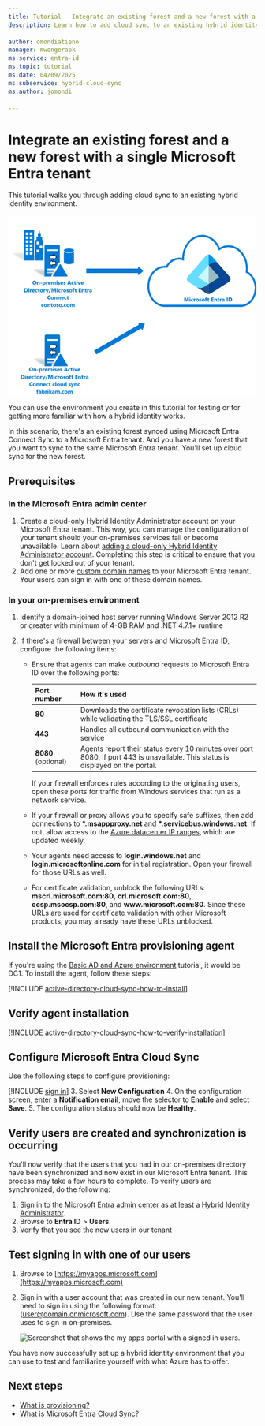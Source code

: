 ```yaml
---
title: Tutorial - Integrate an existing forest and a new forest with a single Microsoft Entra tenant using Microsoft Entra Cloud Sync.
description: Learn how to add cloud sync to an existing hybrid identity environment.

author: omondiatieno
manager: mwongerapk
ms.service: entra-id
ms.topic: tutorial
ms.date: 04/09/2025
ms.subservice: hybrid-cloud-sync
ms.author: jomondi

---
```


# Integrate an existing forest and a new forest with a single Microsoft Entra tenant

This tutorial walks you through adding cloud sync to an existing hybrid identity environment. 

![Diagram that shows the Microsoft Entra Cloud Sync flow.](media/tutorial-existing-forest/existing-forest-new-forest-2.png)

You can use the environment you create in this tutorial for testing or for getting more familiar with how a hybrid identity works. 

In this scenario, there's an existing forest synced using Microsoft Entra Connect Sync to a Microsoft Entra tenant. And you have a new forest that you want to sync to the same Microsoft Entra tenant. You'll set up cloud sync for the new forest. 

## Prerequisites
<a name='in-the-entra-portal'></a>

### In the Microsoft Entra admin center

1. Create a cloud-only Hybrid Identity Administrator account on your Microsoft Entra tenant. This way, you can manage the configuration of your tenant should your on-premises services fail or become unavailable. Learn about [adding a cloud-only Hybrid Identity Administrator account](~/fundamentals/add-users.md). Completing this step is critical to ensure that you don't get locked out of your tenant.
2. Add one or more [custom domain names](~/fundamentals/add-custom-domain.yml) to your Microsoft Entra tenant. Your users can sign in with one of these domain names.

### In your on-premises environment

1. Identify a domain-joined host server running Windows Server 2012 R2 or greater with minimum of 4-GB RAM and .NET 4.7.1+ runtime 

2. If there's a firewall between your servers and Microsoft Entra ID, configure the following items:
   - Ensure that agents can make *outbound* requests to Microsoft Entra ID over the following ports:

     | Port number | How it's used |
     | --- | --- |
     | **80** | Downloads the certificate revocation lists (CRLs) while validating the TLS/SSL certificate |
     | **443** | Handles all outbound communication with the service |
     | **8080** (optional) | Agents report their status every 10 minutes over port 8080, if port 443 is unavailable. This status is displayed on the portal. |
     
     If your firewall enforces rules according to the originating users, open these ports for traffic from Windows services that run as a network service.
   - If your firewall or proxy allows you to specify safe suffixes, then add  connections to **\*.msappproxy.net** and **\*.servicebus.windows.net**. If not, allow access to the [Azure datacenter IP ranges](https://www.microsoft.com/download/details.aspx?id=41653), which are updated weekly.
   - Your agents need access to **login.windows.net** and **login.microsoftonline.com** for initial registration. Open your firewall for those URLs as well.
   - For certificate validation, unblock the following URLs: **mscrl.microsoft.com:80**, **crl.microsoft.com:80**, **ocsp.msocsp.com:80**, and **www\.microsoft.com:80**. Since these URLs are used for certificate validation with other Microsoft products, you may already have these URLs unblocked.

<a name='install-the-azure-ad-connect-provisioning-agent'></a>

## Install the Microsoft Entra provisioning agent

If you're using the  [Basic AD and Azure environment](tutorial-basic-ad-azure.md) tutorial, it would be DC1. To install the agent, follow these steps: 

[!INCLUDE [active-directory-cloud-sync-how-to-install](~/includes/entra-cloud-sync-how-to-install.md)]


## Verify agent installation

[!INCLUDE [active-directory-cloud-sync-how-to-verify-installation](~/includes/entra-cloud-sync-how-to-verify-installation.md)]

<a name='configure-azure-ad-connect-cloud-sync'></a>

## Configure Microsoft Entra Cloud Sync


Use the following steps to configure provisioning:

[!INCLUDE [sign in](~/includes/cloud-sync-sign-in.md)]
 3. Select **New Configuration**
 4. On the configuration screen, enter a **Notification email**, move the selector to **Enable** and select **Save**.
 5. The configuration status should now be **Healthy**.

## Verify users are created and synchronization is occurring

You'll now verify that the users that you had in our on-premises directory have been synchronized and now exist in our Microsoft Entra tenant.  This process may take a few hours to complete.  To verify users are synchronized, do the following:

 1. Sign in to the [Microsoft Entra admin center](https://entra.microsoft.com) as at least a [Hybrid Identity Administrator](~/identity/role-based-access-control/permissions-reference.md#hybrid-identity-administrator).
 2. Browse to **Entra ID** > **Users**.
 3. Verify that you see the new users in our tenant

## Test signing in with one of our users

1. Browse to [https://myapps.microsoft.com](https://myapps.microsoft.com)
2. Sign in with a user account that was created in our new tenant.  You'll need to sign in using the following format: (user@domain.onmicrosoft.com). Use the same password that the user uses to sign in on-premises.

   ![Screenshot that shows the my apps portal with a signed in users.](~/includes/governance/media/tutorial-single-forest/verify-1.png)

You have now successfully set up a hybrid identity environment that you can use to test and familiarize yourself with what Azure has to offer.

## Next steps 

- [What is provisioning?](../what-is-provisioning.md)
- [What is Microsoft Entra Cloud Sync?](what-is-cloud-sync.md)
